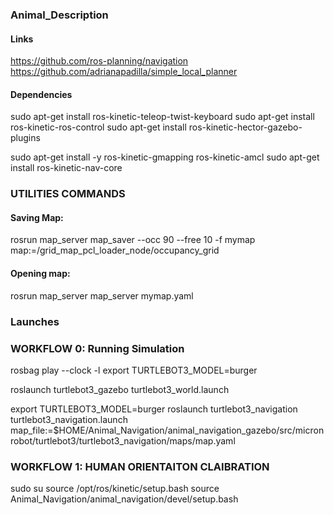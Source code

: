 ### Animal_Description 

#### Links 
https://github.com/ros-planning/navigation
https://github.com/adrianapadilla/simple_local_planner


#### Dependencies 
sudo apt-get install ros-kinetic-teleop-twist-keyboard
sudo apt-get install ros-kinetic-ros-control
sudo apt-get install ros-kinetic-hector-gazebo-plugins


sudo apt-get install -y ros-kinetic-gmapping ros-kinetic-amcl
sudo apt-get install ros-kinetic-nav-core


### UTILITIES COMMANDS 
#### Saving Map: 
rosrun map_server map_saver --occ 90 --free 10 -f mymap map:=/grid_map_pcl_loader_node/occupancy_grid

#### Opening map:
rosrun map_server map_server mymap.yaml

### Launches 

### WORKFLOW 0: Running Simulation

rosbag play --clock -l <bagfile>
export TURTLEBOT3_MODEL=burger

roslaunch turtlebot3_gazebo turtlebot3_world.launch
 
export TURTLEBOT3_MODEL=burger
roslaunch turtlebot3_navigation turtlebot3_navigation.launch map_file:=$HOME/Animal_Navigation/animal_navigation_gazebo/src/micronrobot/turtlebot3/turtlebot3_navigation/maps/map.yaml






### WORKFLOW 1: HUMAN ORIENTAITON CLAIBRATION 
 sudo su 
 source /opt/ros/kinetic/setup.bash
 source Animal_Navigation/animal_navigation/devel/setup.bash

